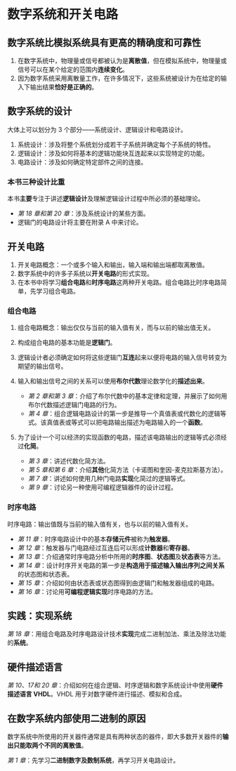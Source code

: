 # 数字系统和开关电路

## 数字系统比模拟系统具有更高的精确度和可靠性

1. 在数字系统中，物理量或信号都被认为是**离散值**，但在模拟系统中，物理量或信号可以在某个给定的范围内**连续变化**。
2. 因为数字系统采用离散量工作，在许多情况下，这些系统被设计为在给定的输入下输出结果**恰好是正确的**。

## 数字系统的设计

大体上可以划分为 3 个部分——系统设计、逻辑设计和电路设计。

1. 系统设计：涉及将整个系统划分成若干子系统并确定每个子系统的特性。
2. 逻辑设计：涉及如何将基本的逻辑功能块互连起来以实现特定的功能。
3. 电路设计：涉及如何确定特定部件之间的连接。

### 本书三种设计比重

本书**主要**专注于讲述**逻辑设计**及理解逻辑设计过程中所必须的基础理论。

- *第 18 章和第 20 章*：涉及系统设计的某些方面。
- 逻辑门的电路设计将主要在附录 A 中来讨论。

## 开关电路

1. 开关电路概念：一个或多个输入和输出，输入端和输出端都取离散值。
2. 数字系统中的许多子系统以**开关电路**的形式实现。
3. 在本书中将学习**组合电路**和**时序电路**这两种开关电路。组合电路比时序电路简单，先学习组合电路。

### 组合电路

1. 组合电路概念：输出仅仅与当前的输入值有关，而与以前的输出值无关。
2. 构成组合电路的基本功能是**逻辑门**。
3. 逻辑设计者必须确定如何将这些逻辑门**互连**起来以便将电路的输入信号转变为期望的输出信号。
4. 输入和输出信号之间的关系可以使用**布尔代数**理论数学化的**描述出来**。

   - *第 2 章和第 3 章*：介绍了布尔代数中的基本定律和定理，并展示了如何用布尔代数描述逻辑门电路的行为。
   - *第 4 章*：组合逻辑电路设计的第一步是推导一个真值表或代数化的逻辑等式。该真值表或等式可以把电路输出描述为电路输入的一个**函数**。

5. 为了设计一个可以经济的实现函数的电路，描述该电路输出的逻辑等式必须经过**化简**。

   - *第 3 章*：讲述代数化简方法。
   - *第 5 章和第 6 章*：介绍**其他**化简方法（卡诺图和奎因-麦克拉斯基方法）。
   - *第 7 章*：讲述如何使用几种门电路**实现**化简过的逻辑等式。
   - *第 9 章*：讨论另一种使用可编程逻辑器件的设计过程。

### 时序电路

时序电路：输出值既与当前的输入值有关，也与以前的输入值有关。

- *第 11 章*：时序电路设计中的基本**存储元件**被称为**触发器**。
- *第 12 章*：触发器与门电路经过互连后可以形成**计数器**和**寄存器**。
- *第 13 章*：介绍通常时序电路分析中所用的**时序图**、**状态图**及**状态表**等方法。
- *第 14 章*：设计时序开关电路的第一步是**构造用于描述输入输出序列之间关系**的状态图和状态表。
- *第 15 章*：介绍如何由状态表或状态图得到由逻辑门和触发器组成的电路。
- *第 16 章*：讨论用**可编程逻辑实现**时序电路的方法。

## 实践：实现系统

*第 18 章*：用组合电路及时序电路设计技术**实现**完成二进制加法、乘法及除法功能的**系统**。

## 硬件描述语言

*第 10、17和 20 章*：介绍如何在组合逻辑、时序逻辑和数字系统设计中使用**硬件描述语言 VHDL**。VHDL 用于对数字硬件进行描述、模拟和合成。

## 在数字系统内部使用二进制的原因

数字系统中所使用的开关器件通常是具有两种状态的器件，即大多数开关器件的**输出只能取两个不同的离散值**。

*第 1 章*：先学习**二进制数字及数制系统**，再学习开关电路设计。
